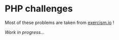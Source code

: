 # PHP challenges

Most of these problems are taken from [exercism.io](http://exercism.io) !

_Work in progress..._

